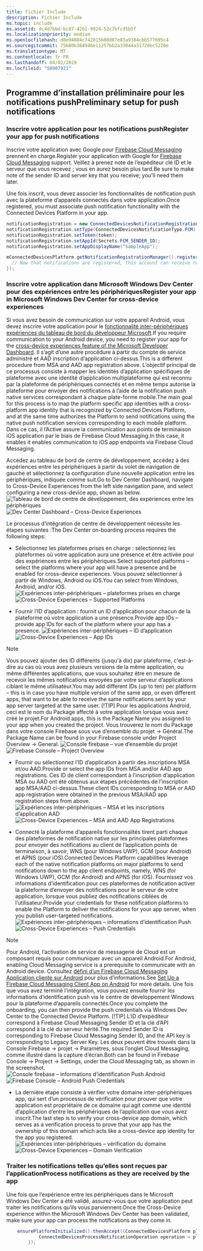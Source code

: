 ```yaml
---
title: Fichier Include
description: Fichier Include
ms.topic: include
ms.assetid: dc4d7bbd-bc87-42b1-9924-52c7bfcd5b5f
ms.localizationpriority: medium
ms.openlocfilehash: d8e94884c742015b08d87e83a9384cbb577695c4
ms.sourcegitcommit: 75680b384946e11257bb2a33044a3172dec5220e
ms.translationtype: MT
ms.contentlocale: fr-FR
ms.lasthandoff: 04/02/2019
ms.locfileid: "58907921"
---
```

## <a name="preliminary-setup-for-push-notifications"></a><span data-ttu-id="4507d-103">Programme d’installation préliminaire pour les notifications push</span><span class="sxs-lookup"><span data-stu-id="4507d-103">Preliminary setup for push notifications</span></span>

### <a name="register-your-app-for-push-notifications"></a><span data-ttu-id="4507d-104">Inscrire votre application pour les notifications push</span><span class="sxs-lookup"><span data-stu-id="4507d-104">Register your app for push notifications</span></span>

<span data-ttu-id="4507d-105">Inscrire votre application avec Google pour [Firebase Cloud Messaging](https://firebase.google.com/docs/cloud-messaging/android/client) prennent en charge.</span><span class="sxs-lookup"><span data-stu-id="4507d-105">Register your application with Google for [Firebase Cloud Messaging](https://firebase.google.com/docs/cloud-messaging/android/client) support.</span></span> <span data-ttu-id="4507d-106">Veillez à prenez note de l’expéditeur clé ID et le serveur que vous recevez ; vous en aurez besoin plus tard.</span><span class="sxs-lookup"><span data-stu-id="4507d-106">Be sure to make note of the sender ID and server key that you receive; you'll need them later.</span></span> 

<span data-ttu-id="4507d-107">Une fois inscrit, vous devez associer les fonctionnalités de notification push avec la plateforme d’appareils connectés dans votre application.</span><span class="sxs-lookup"><span data-stu-id="4507d-107">Once registered, you must associate push notification functionality with the Connected Devices Platform in your app.</span></span>

```Java
notificationRegistration = new ConnectedDevicesNotificationRegistration();
notificationRegistration.setType(ConnectedDevicesNotificationType.FCM);
notificationRegistration.setToken(token);
notificationRegistration.setAppId(Secrets.FCM_SENDER_ID);
notificationRegistration.setAppDisplayName("SampleApp");

mConnectedDevicesPlatform.getNotificationRegistrationManager().registerForAccountAsync(mConnectedDevicesAccount).whenComplete(() -> {
  // Now that notifications are registered, this account can receive replies to commands and incoming commands.
});
```

### <a name="register-your-app-in-microsoft-windows-dev-center-for-cross-device-experiences"></a><span data-ttu-id="4507d-108">Inscrire votre application dans Microsoft Windows Dev Center pour des expériences entre les périphériques</span><span class="sxs-lookup"><span data-stu-id="4507d-108">Register your app in Microsoft Windows Dev Center for cross-device experiences</span></span>
<span data-ttu-id="4507d-109">Si vous avez besoin de communication sur votre appareil Android, vous devez inscrire votre application pour le [fonctionnalité inter-périphériques expériences du tableau de bord du développeur Microsoft](https://developer.microsoft.com/dashboard/crossplatform/web).</span><span class="sxs-lookup"><span data-stu-id="4507d-109">If you require communication to your Android device, you need to register your app for the [cross-device experiences feature of the Microsoft Developer Dashboard](https://developer.microsoft.com/dashboard/crossplatform/web).</span></span> <span data-ttu-id="4507d-110">Il s’agit d’une autre procédure à partir du compte de service administré et AAD inscription d’application ci-dessus.</span><span class="sxs-lookup"><span data-stu-id="4507d-110">This is a different procedure from MSA and AAD app registration above.</span></span>  <span data-ttu-id="4507d-111">L’objectif principal de ce processus consiste à mapper les identités d’application spécifiques de plateforme avec une identité d’application multiplateforme qui est reconnu par la plateforme de périphériques connectés et en même temps autorise la plateforme pour envoyer des notifications à l’aide de la notification push native services correspondant à chaque plate-forme mobile.</span><span class="sxs-lookup"><span data-stu-id="4507d-111">The main goal for this process is to map the platform specific app identities with a cross-platform app identity that is recognized by Connected Devices Platform, and at the same time authorizes the Platform to send notifications using the native push notification services corresponding to each mobile platform.</span></span> <span data-ttu-id="4507d-112">Dans ce cas, il l’Active assure la communication aux points de terminaison iOS application par le biais de Firebase Cloud Messaging.</span><span class="sxs-lookup"><span data-stu-id="4507d-112">In this case, it enables it enables communication to iOS app endpoints via Firebase Cloud Messaging.</span></span>

<span data-ttu-id="4507d-113">Accédez au tableau de bord de centre de développement, accédez à des expériences entre les périphériques à partir du volet de navigation de gauche et sélectionnez la configuration d’une nouvelle application entre les périphériques, indiquée comme suit.</span><span class="sxs-lookup"><span data-stu-id="4507d-113">Go to Dev Center Dashboard, navigate to Cross-Device Experiences from the left side navigation pane, and select configuring a new cross-device app, shown as below.</span></span>
<span data-ttu-id="4507d-114">![Tableau de bord de centre de développement, des expériences entre les périphériques](../../notifications/media/dev_center_portal/dev_center_portal_1_overview.png)</span><span class="sxs-lookup"><span data-stu-id="4507d-114">![Dev Center Dashboard – Cross-Device Experiences](../../notifications/media/dev_center_portal/dev_center_portal_1_overview.png)</span></span>

<span data-ttu-id="4507d-115">Le processus d’intégration de centre de développement nécessite les étapes suivantes :</span><span class="sxs-lookup"><span data-stu-id="4507d-115">The Dev Center on-boarding process requires the following steps:</span></span>
* <span data-ttu-id="4507d-116">Sélectionnez les plateformes prises en charge : sélectionnez les plateformes où votre application aura une présence et être activée pour des expériences entre les périphériques.</span><span class="sxs-lookup"><span data-stu-id="4507d-116">Select supported platforms – select the platforms where your app will have a presence and be enabled for cross-device experiences.</span></span> <span data-ttu-id="4507d-117">Vous pouvez sélectionner à partir de Windows, Android ou iOS.</span><span class="sxs-lookup"><span data-stu-id="4507d-117">You can select from Windows, Android, and/or iOS.</span></span>
<span data-ttu-id="4507d-118">![Expériences inter-périphériques – plateformes prises en charge](../../notifications/media/dev_center_portal/dev_center_portal_2_supported_platforms.png)</span><span class="sxs-lookup"><span data-stu-id="4507d-118">![Cross-Device Experiences – Supported Platforms](../../notifications/media/dev_center_portal/dev_center_portal_2_supported_platforms.png)</span></span>

* <span data-ttu-id="4507d-119">Fournir l’ID d’application : fournit un ID d’application pour chacun de la plateforme où votre application a une présence.</span><span class="sxs-lookup"><span data-stu-id="4507d-119">Provide app IDs – provide app IDs for each of the platform where your app has a presence.</span></span> 
<span data-ttu-id="4507d-120">![Expériences inter-périphériques – ID d’application](../../notifications/media/dev_center_portal/dev_center_portal_3_app_ids.png)</span><span class="sxs-lookup"><span data-stu-id="4507d-120">![Cross-Device Experiences – App IDs](../../notifications/media/dev_center_portal/dev_center_portal_3_app_ids.png)</span></span>
> [!NOTE]
> <span data-ttu-id="4507d-121">Vous pouvez ajouter des ID différents (jusqu'à dix) par plateforme, c'est-à-dire au cas où vous avez plusieurs versions de la même application, ou même différentes applications, que vous souhaitez être en mesure de recevoir les mêmes notifications envoyées par votre serveur d’applications ciblant le même utilisateur.</span><span class="sxs-lookup"><span data-stu-id="4507d-121">You may add different IDs (up to ten) per platform – this is in case you have multiple version of the same app, or even different apps, that want to be able to receive the same notifications sent by your app server targeted at the same user.</span></span> 
> [!TIP] 
> <span data-ttu-id="4507d-122">Pour les applications Android, ceci est le nom du Package affecté à votre application lorsque vous avez créé le projet.</span><span class="sxs-lookup"><span data-stu-id="4507d-122">For Android apps, this is the Package Name you assigned to your app when you created the project.</span></span> <span data-ttu-id="4507d-123">Vous trouverez le nom du Package dans votre console Firebase sous vue d’ensemble du projet -> Général.</span><span class="sxs-lookup"><span data-stu-id="4507d-123">The Package Name can be found in your Firebase console under Project Overview -> General.</span></span>
<span data-ttu-id="4507d-124">![Console firebase – vue d’ensemble du projet](../../notifications/media/dev_center_portal/firebase_overview.png)</span><span class="sxs-lookup"><span data-stu-id="4507d-124">![Firebase Console – Project Overview](../../notifications/media/dev_center_portal/firebase_overview.png)</span></span>

* <span data-ttu-id="4507d-125">Fournir ou sélectionnez l’ID d’application à partir des inscriptions MSA et/ou AAD.</span><span class="sxs-lookup"><span data-stu-id="4507d-125">Provide or select the app IDs from MSA and/or AAD app registrations.</span></span> <span data-ttu-id="4507d-126">Ces ID de client correspondant à l’inscription d’application MSA ou AAD ont été obtenus aux étapes précédentes de l’inscription app MSA/AAD ci-dessus.</span><span class="sxs-lookup"><span data-stu-id="4507d-126">These client IDs corresponding to MSA or AAD app registration were obtained in the previous MSA/AAD app registration steps from above.</span></span> 
<span data-ttu-id="4507d-127">![Expériences inter-périphériques – MSA et les inscriptions d’application AAD](../../notifications/media/dev_center_portal/dev_center_portal_4_msa_aad_connections.png)</span><span class="sxs-lookup"><span data-stu-id="4507d-127">![Cross-Device Experiences – MSA and AAD App Registrations](../../notifications/media/dev_center_portal/dev_center_portal_4_msa_aad_connections.png)</span></span>

* <span data-ttu-id="4507d-128">Connecté la plateforme d’appareils fonctionnalités tirent parti chaque des plateformes de notification native sur les principales plateformes pour envoyer des notifications au client de l’application points de terminaison, à savoir, WNS (pour Windows UWP), GCM (pour Android) et APNS (pour iOS).</span><span class="sxs-lookup"><span data-stu-id="4507d-128">Connected Devices Platform capabilities leverage each of the native notification platforms on major platforms to send notifications down to the app client endpoints, namely, WNS (for Windows UWP), GCM (for Android) and APNS (for iOS).</span></span> <span data-ttu-id="4507d-129">Fournissez vos informations d’identification pour ces plateformes de notification activer la plateforme d’envoyer des notifications pour le serveur de votre application, lorsque vous publiez des notifications ciblées de l’utilisateur.</span><span class="sxs-lookup"><span data-stu-id="4507d-129">Provide your credentials for these notification platforms to enable the Platform to deliver the notifications for your app server, when you publish user-targeted notifications.</span></span>
<span data-ttu-id="4507d-130">![Expériences inter-périphériques – informations d’identification Push](../../notifications/media/dev_center_portal/dev_center_portal_5_push_credentials.png)</span><span class="sxs-lookup"><span data-stu-id="4507d-130">![Cross-Device Experiences – Push Credentials](../../notifications/media/dev_center_portal/dev_center_portal_5_push_credentials.png)</span></span>
> [!NOTE] 
> <span data-ttu-id="4507d-131">Pour Android, l’activation de service de messagerie de Cloud est un composant requis pour communiquer avec un appareil Android.</span><span class="sxs-lookup"><span data-stu-id="4507d-131">For Android, enabling Cloud Messaging service is a prerequisite to communicate with an Android device.</span></span> <span data-ttu-id="4507d-132">Consultez [défini d’un Firebase Cloud Messaging Application cliente sur Android](https://firebase.google.com/docs/cloud-messaging/android/client) pour plus d’informations.</span><span class="sxs-lookup"><span data-stu-id="4507d-132">See [Set Up a Firebase Cloud Messaging Client App on Android](https://firebase.google.com/docs/cloud-messaging/android/client) for more details.</span></span> <span data-ttu-id="4507d-133">Une fois que vous avez terminé l’intégration, vous pouvez ensuite fournir les informations d’identification push via le centre de développement Windows pour la plateforme d’appareils connectés.</span><span class="sxs-lookup"><span data-stu-id="4507d-133">Once you complete the onboarding, you can then provide the push credentials via Windows Dev Center to the Connected Device Platform.</span></span> 
> [!TIP] 
> <span data-ttu-id="4507d-134">L’ID d’expéditeur correspond à Firebase Cloud Messaging Sender ID et la clé d’API correspond à la clé du serveur hérité.</span><span class="sxs-lookup"><span data-stu-id="4507d-134">The required Sender ID is corresponding to Firebase Cloud Messaging Sender ID, and the API key is corresponding to Legacy Server Key.</span></span> <span data-ttu-id="4507d-135">Les deux peuvent être trouvés dans la Console Firebase -> projet -> Paramètres, sous l’onglet Cloud Messaging, comme illustré dans la capture d’écran.</span><span class="sxs-lookup"><span data-stu-id="4507d-135">Both can be found in Firebase Console -> Project -> Settings, under the Cloud Messaging tab, as shown in the screenshot.</span></span>
<span data-ttu-id="4507d-136">![Console firebase – informations d’identification Push Android](../../notifications/media/dev_center_portal/firebase_push_creds.png)</span><span class="sxs-lookup"><span data-stu-id="4507d-136">![Firebase Console – Android Push Credentials](../../notifications/media/dev_center_portal/firebase_push_creds.png)</span></span>

* <span data-ttu-id="4507d-137">La dernière étape consiste à vérifier votre domaine inter-périphériques app, qui sert d’un processus de vérification pour prouver que votre application est propriétaire de ce domaine qui agit comme une identité d’application d’entre les périphériques de l’application que vous avez inscrit.</span><span class="sxs-lookup"><span data-stu-id="4507d-137">The last step is to verify your cross-device app domain, which serves as a verification process to prove that your app has the ownership of this domain which acts like a cross-device app identity for the app you registered.</span></span>
<span data-ttu-id="4507d-138">![Expériences inter-périphériques – vérification du domaine](../../notifications/media/dev_center_portal/dev_center_portal_6_domain_verification.png)</span><span class="sxs-lookup"><span data-stu-id="4507d-138">![Cross-Device Experiences – Domain Verification](../../notifications/media/dev_center_portal/dev_center_portal_6_domain_verification.png)</span></span>

### <a name="process-notifications-as-they-are-received-by-the-app"></a><span data-ttu-id="4507d-139">Traiter les notifications telles qu’elles sont reçues par l’application</span><span class="sxs-lookup"><span data-stu-id="4507d-139">Process notifications as they are received by the app</span></span>

<span data-ttu-id="4507d-140">Une fois que l’expérience entre les périphériques dans le Microsoft Windows Dev Center a été validé, assurez-vous que votre application peut traiter les notifications qu’ils vous parviennent.</span><span class="sxs-lookup"><span data-stu-id="4507d-140">Once the Cross-Device experience within the Microsoft Windows Dev Center has been validated, make sure your app can process the notifications as they come in.</span></span> 

```Java
    ensurePlatformInitialized().thenAccept((ConnectedDevicesPlatform platform) -> {
            ConnectedDevicesProcessNotificationOperation operation = platform.processNotification(data);
        });
```
